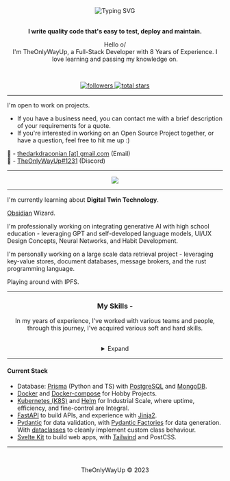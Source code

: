 <div align="center">
<img src="https://readme-typing-svg.demolab.com?font=Fira+Code&duration=4000&pause=250&center=true&multiline=true&width=435&lines=%F0%9D%90%93%F0%9D%90%A1%F0%9D%90%9E%F0%9D%90%8E%F0%9D%90%A7%F0%9D%90%A5%F0%9D%90%B2%F0%9D%90%96%F0%9D%90%9A%F0%9D%90%B2%F0%9D%90%94%F0%9D%90%A9;%F0%9D%98%97%F0%9D%98%B6%F0%9D%98%B3%F0%9D%98%B4%F0%9D%98%B6%F0%9D%98%AA%F0%9D%98%B5+%F0%9D%98%B0%F0%9D%98%A7+%F0%9D%98%97%F0%9D%98%A6%F0%9D%98%B3%F0%9D%98%A7%F0%9D%98%A6%F0%9D%98%A4%F0%9D%98%B5%F0%9D%98%AA%F0%9D%98%B0%F0%9D%98%AF" alt="Typing SVG" />
<br><br>

**I write quality code that's easy to test, deploy and maintain.**

Hello o/  
I'm TheOnlyWayUp, a Full-Stack Developer with 8 Years of Experience. I love learning and passing my knowledge on.

<br>

<p align="center">
    <a href="https://github.com/TheOnlyWayUp?tab=followers">
        <img alt="followers" title="Follow me on Github" src="https://custom-icon-badges.herokuapp.com/github/followers/TheOnlyWayUp?color=236ad3&labelColor=1155ba&style=for-the-badge&logo=person-add&label=Follow&logoColor=white"/>
    </a>
    <a href="https://github.com/TheOnlyWayUp?tab=repositories&sort=stargazers">
        <img alt="total stars" title="Total stars on GitHub" src="https://custom-icon-badges.herokuapp.com/badge/dynamic/json?logo=star&color=55960c&labelColor=488207&label=Stars&style=for-the-badge&query=%24.stars&url=https://api.github-star-counter.workers.dev/user/TheOnlyWayUp"/>
    </a>
</p>
    
</div>

-----------

<div align="left"><p>

I'm open to work on projects.
- If you have a business need, you can contact me with a brief description of your requirements for a quote. 
- If you're interested in working on an Open Source Project together, or have a question, feel free to hit me up :)


📧 - [thedarkdraconian [at] gmail.com](mailto://thedarkdraconian@gmail.com) (Email)  
💬 - [TheOnlyWayUp#1231](https://discord.com/users/876055467678375998) (Discord)


</p></div>
    
---------

<div align="center">
<img src="http://github-readme-streak-stats.herokuapp.com?user=TheOnlyWayUp&theme=dracula&hide_border=true&date_format=M%20j%5B%2C%20Y%5D&stroke=AB2CDD&ring=946AFD&fire=DD2727&sideLabels=7CDD9F">
</div>

---------

I'm currently learning about __Digital Twin Technology__.

[Obsidian](https://obsidian.md) Wizard.

I'm professionally working on integrating generative AI with high school education - leveraging GPT and self-developed language models, UI/UX Design Concepts, Neural Networks, and Habit Development.

I'm personally working on a large scale data retrieval project - leveraging key-value stores, document databases, message brokers, and the rust programming language.

Playing around with IPFS.

-----------

<div align="center">

<h3>My Skills -</h3>
<p>In my years of experience, I've worked with various teams and people, through this journey, I've acquired various soft and hard skills.</p>
<br>
<details><summary>Expand</summary>

<div align="left">

**Source Control**
- Git, and Apache Subversion (SVN)

**Backend Frameworks**
- FastAPI, SvelteKit, Node.JS, Django, Flask, Quart, and Bun

**Frontend Frameworks**
- Svelte, Jinja2, and Next.js

**Containerization**
- Docker, Docker-Compose, and K8s (Kubernetes) + Helm

**Databases**
- PostgreSQL, SQLite, MongoDB, CouchDB, CockroachDB, Infinigraph, Milvus (VectorDB), Qdrant (VectorDB), and InfluxDB

**AI/ML**
- SpaCy (NLP), Tensorflow (Machine Learning), Keras (Deep Learning/Artificial Neural Networks)
- I'm fluent with Neural Networks, Transformers, Decision Trees, and Nearest Neighbour Algorithms.
- Vector Databases, Embeddings, Similarity Searching, the like. I understand AI/ML at a theoretical level and can implement all of these concepts in pure Python. 

**Data Visualization**
- Tableau, Grafana, Google Charts, PowerBI, Seaborn, and Matplotlib

**Data Manipulation**
- Datasette (Exploration), Pandas & NumPy (Representation, Manipulation), Polars

**Cloud Platforms**
- Google Cloud Platform (OAuth2, AI/ML APIs, Firebase), Amazon Web Services (Cognito, S3 Buckets, Data Storage), Microsoft Azure (Backend as a Service), Hetzner (VPS Provider), Linode (VPS Provider), DigitalOcean (VPS Provider), Scaleway (Serverless Functions), Cloudflare Workers (Serverless Functions)
- FinOps, Data Sovereignty, Containerization, Container Optimization and Orchestration with Horizontal Scaling and Load Balancing
- Secrets Management

**Protocols**
- (S)FTP, (E)SMTP(S), HTTP(S), IPFS, IPv4, TCP, UDP, IPv6, IPC, gRPC, RPC, protobuf, MIME

**General Skills**
- Discord Bots (Disnake, Discord.py, and PyCord), OAuth2 Flows, JWT handling, Symmetric and Asymmetric Encryption Methods, I/O Intensive Optimization with Asynchronous Structures, Payment Gateway Integrations (Stripe), Complex and Simple Data Visualization (Seaborn, TF Projector, Matplotlib), Payment Strategies (Metered Billing/Pay Per Use, Subscription Services, etc.), and Comparing Images, Audio and Text for Similarity. Minecraft Plugin Development, Minecraft Server Management.

</details>

</div>

-----------

#### Current Stack
- Database: [Prisma](https://prisma.io) (Python and TS) with [PostgreSQL](https://www.postgresql.org) and [MongoDB](https://www.mongodb.com).
- [Docker](https://docker.com) and [Docker-compose](https://docs.docker.com/compose/) for Hobby Projects.
- [Kubernetes (K8S)](https://kubernetes.io) and [Helm](https://helm.sh) for Industrial Scale, where uptime, efficiency, and fine-control are Integral.
- [FastAPI](https://fastapi.tiangolo.com/) to build APIs, and experience with [Jinja2](https://svn.python.org/projects/external/Jinja-2.1.1/docs/_build/html/index.html).
- [Pydantic](https://pydantic-docs.helpmanual.io/) for data validation, with [Pydantic Factories](https://goldziher.github.io/pydantic-factories/) for data generation. With [dataclasses](https://docs.python.org/3/library/dataclasses.html) to cleanly implement custom class behaviour.
- [Svelte Kit](https://kit.svelte.dev) to build web apps, with [Tailwind](https://tailwindcss.com) and PostCSS.

-----------

<br>

<div align="center">
    <p>TheOnlyWayUp © 2023</p>
</div>

